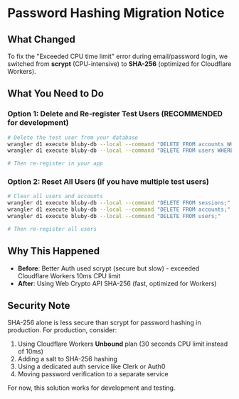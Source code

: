 # Password Hashing Migration Notice

## What Changed

To fix the "Exceeded CPU time limit" error during email/password login, we switched from **scrypt** (CPU-intensive) to **SHA-256** (optimized for Cloudflare Workers).

## What You Need to Do

### Option 1: Delete and Re-register Test Users (RECOMMENDED for development)

```bash
# Delete the test user from your database
wrangler d1 execute bluby-db --local --command "DELETE FROM accounts WHERE user_id IN (SELECT id FROM users WHERE email = 'test@example.com');"
wrangler d1 execute bluby-db --local --command "DELETE FROM users WHERE email = 'test@example.com';"

# Then re-register in your app
```

### Option 2: Reset All Users (if you have multiple test users)

```bash
# Clear all users and accounts
wrangler d1 execute bluby-db --local --command "DELETE FROM sessions;"
wrangler d1 execute bluby-db --local --command "DELETE FROM accounts;"
wrangler d1 execute bluby-db --local --command "DELETE FROM users;"

# Then re-register all users
```

## Why This Happened

- **Before**: Better Auth used scrypt (secure but slow) - exceeded Cloudflare Workers 10ms CPU limit
- **After**: Using Web Crypto API SHA-256 (fast, optimized for Workers)

## Security Note

SHA-256 alone is less secure than scrypt for password hashing in production. For production, consider:

1. Using Cloudflare Workers **Unbound** plan (30 seconds CPU limit instead of 10ms)
2. Adding a salt to SHA-256 hashing
3. Using a dedicated auth service like Clerk or Auth0
4. Moving password verification to a separate service

For now, this solution works for development and testing.
